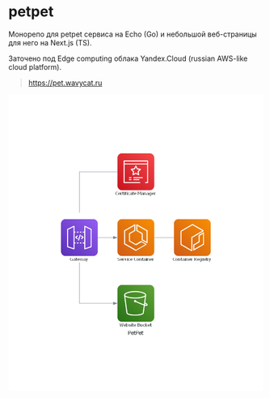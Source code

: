 # petpet

Монорепо для petpet сервиса на Echo (Go) и небольшой веб-страницы для него на Next.js (TS).

Заточено под Edge computing облака Yandex.Cloud (russian AWS-like cloud platform).

> https://pet.wavycat.ru

![Diagram](assets/diagram.png)
